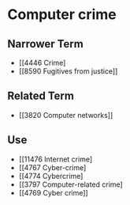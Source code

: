 # Computer crime  

## Narrower Term

- [[4446 Crime]
- [[8590 Fugitives from justice]]  

## Related Term

- [[3820 Computer networks]]  

## Use

- [[11476 Internet crime]
- [[4767 Cyber-crime]
- [[4774 Cybercrime]
- [[3797 Computer-related crime]
- [[4769 Cyber crime]]  

